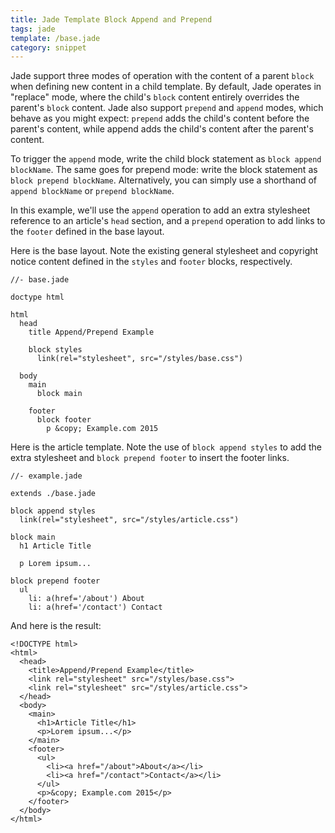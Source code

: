 ```yaml
---
title: Jade Template Block Append and Prepend
tags: jade
template: /base.jade
category: snippet
---
```


Jade support three modes of operation with the content of a parent `block` when defining new content in a child template. By default, Jade operates in "replace" mode, where the child's `block` content entirely overrides the parent's `block` content. Jade also support `prepend` and `append` modes, which behave as you might expect: `prepend` adds the child's content before the parent's content, while append adds the child's content after the parent's content.

To trigger the `append` mode, write the child block statement as `block append blockName`. The same goes for prepend mode: write the block statement as `block prepend blockName`. Alternatively, you can simply use a shorthand of `append blockName` or `prepend blockName`.

In this example, we'll use the `append` operation to add an extra stylesheet reference to an article's `head` section, and a `prepend` operation to add links to the `footer` defined in the base layout.

Here is the base layout. Note the existing general stylesheet and copyright notice content defined in the `styles` and `footer` blocks, respectively.

```
//- base.jade

doctype html

html
  head
    title Append/Prepend Example

    block styles
      link(rel="stylesheet", src="/styles/base.css")

  body
    main
      block main

    footer
      block footer
        p &copy; Example.com 2015
```

Here is the article template. Note the use of `block append styles` to add the extra stylesheet and `block prepend footer` to insert the footer links.

```
//- example.jade

extends ./base.jade

block append styles
  link(rel="stylesheet", src="/styles/article.css")

block main
  h1 Article Title

  p Lorem ipsum...

block prepend footer
  ul
    li: a(href='/about') About
    li: a(href='/contact') Contact
```

And here is the result:

```
<!DOCTYPE html>
<html>
  <head>
    <title>Append/Prepend Example</title>
    <link rel="stylesheet" src="/styles/base.css">
    <link rel="stylesheet" src="/styles/article.css">
  </head>
  <body>
    <main>
      <h1>Article Title</h1>
      <p>Lorem ipsum...</p>
    </main>
    <footer>
      <ul>
        <li><a href="/about">About</a></li>
        <li><a href="/contact">Contact</a></li>
      </ul>
      <p>&copy; Example.com 2015</p>
    </footer>
  </body>
</html>
```
